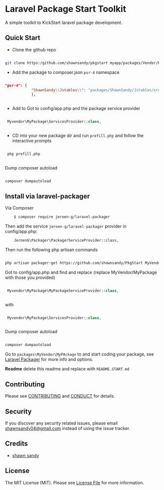 # Laravel Package Start Toolkit


A simple toolkit to KickStart laravel package development.

## Quick Start

* Clone the github repo 

``` bash

git clone https:/github.com/shawnsandy/pkgstart myapp/packages/Vendor/PackageName

```

* Add the package to composer.json `psr-4` namespace

``` json

"psr-4": {
            "ShawnSandy\\Jstables\\": "packages/ShawnSandy/Jstables/src",`
            },
            
```

* Add to Got to config/app.php and the package service provider

 ``` php
 
  Myvendor\MyPackage\ServicesProvider::class,
  
  ```
  
* CD into your new package dir and run `prefill.php` and follow the interactive prompts  

``` bash 

 php prefill.php
 
```
  
Dump composer autoload

``` bash

composer dumpautoload

```


## Install via laravel-packager

Via Composer

``` bash 
    $ composer require jeroen-g/laravel-packager
```

Then add the service `jeroen-g/laravel-packager` provider in config/app.php:

``` bash
    JeroenG\Packager\PackagerServiceProvider::class,
```

Then run the following php artisan commands

```bash

php artisan packager:get https://github.com/shawnsandy/PkgStart MyVendor MyPackage

```

Got to config/app.php and find and replace (replace MyVendor/MyPackage with those you provided)

``` php

 Myvendor\MyPackage\MyPackageServiceProvider::class,
 
 ```
 with 
 
 ``` php
 
  Myvendor\MyPackage\ServicesProvider::class,
  
  ```
  
  Dump composer autoload
  
  ``` bash
  
  composer dumpautoload
  
  ```

Go to `packages\MyVendor\MyPAckage` to and start coding your package, see [Laravel Packager](https://github.com/Jeroen-G/laravel-packager) for more info and options.

__Readme__ delete this readme and replace with `README.START.md`

## Contributing

Please see [CONTRIBUTING](CONTRIBUTING.md) and [CONDUCT](CONDUCT.md) for details.

## Security

If you discover any security related issues, please email shawnsandy04@gmail.com instead of using the issue tracker.

## Credits

- [shawn sandy](http://shawnsandy.com)


## License

The MIT License (MIT). Please see [License File](LICENSE.md) for more information.

